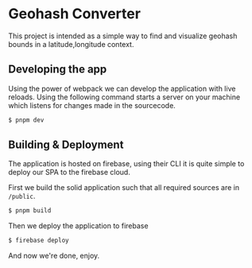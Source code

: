 # Geohash Converter

This project is intended as a simple way to find and visualize geohash bounds in a latitude,longitude context.

## Developing the app
Using the power of webpack we can develop the application with live reloads. Using the following command starts 
a server on your machine which listens for changes made in the sourcecode.
```bash
$ pnpm dev
```

## Building & Deployment
The application is hosted on firebase, using their CLI it is quite simple to deploy our SPA to the firebase
cloud.

First we build the solid application such that all required sources are in `/public`.
```bash
$ pnpm build
```

Then we deploy the application to firebase
```bash
$ firebase deploy
```

And now we're done, enjoy.